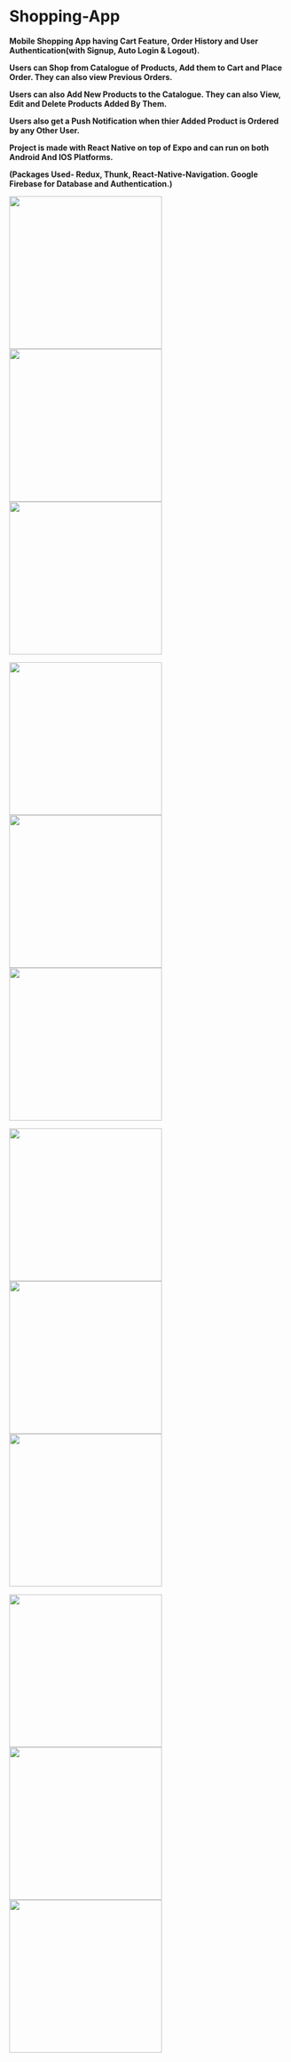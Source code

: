 # Shopping-App

**Mobile Shopping App having Cart Feature, Order History and User Authentication(with Signup, Auto Login & Logout).**

**Users can Shop from Catalogue of Products, Add them to Cart and Place Order. They can also view Previous Orders.**

**Users can also Add New Products to the Catalogue. They can also View, Edit and Delete Products Added By Them.**

**Users also get a Push Notification when thier Added Product is Ordered by any Other User.**

**Project is made with React Native on top of Expo and can run on both Android And IOS Platforms.**

**(Packages Used- Redux, Thunk, React-Native-Navigation. Google Firebase for Database and Authentication.)**

<img src="Screenshots/Screenshot_1.png" width="275"> <img src="Screenshots/Screenshot_2.png" width="275"> <img src="Screenshots/Screenshot_3.png" width="275">

<img src="Screenshots/Screenshot_7.png" width="275"> <img src="Screenshots/Screenshot_11.png" width="275"> <img src="Screenshots/Screenshot_4.png" width="275">

<img src="Screenshots/Screenshot_5.png" width="275"> <img src="Screenshots/Screenshot_6.png" width="275"> <img src="Screenshots/Screenshot_9.png" width="275">

<img src="Screenshots/Screenshot_8.png" width="275"> <img src="Screenshots/Screenshot_10.png" width="275"> <img src="Screenshots/Screenshot_12.png" width="275">
